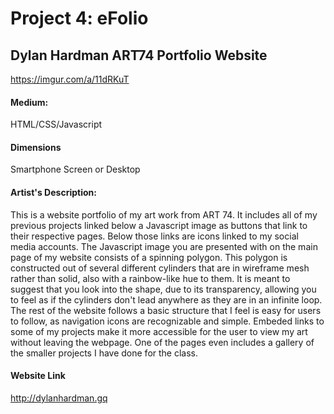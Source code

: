 # Project 4: eFolio

## Dylan Hardman ART74 Portfolio Website

https://imgur.com/a/11dRKuT

#### Medium:
HTML/CSS/Javascript
#### Dimensions
Smartphone Screen or Desktop

#### Artist's Description: 
This is a website portfolio of my art work from ART 74.  It includes all of my previous projects linked below a Javascript image as buttons that link to their respective pages.  Below those links are icons linked to my social media accounts.  The Javascript image you are presented with on the main page of my website consists of a spinning polygon.  This polygon is constructed out of several different cylinders that are in wireframe mesh rather than solid, also with a rainbow-like hue to them.  It is meant to suggest that you look into the shape, due to its transparency, allowing you to feel as if the cylinders don't lead anywhere as they are in an infinite loop.  The rest of the website follows a basic structure that I feel is easy for users to follow, as navigation icons are recognizable and simple.  Embeded links to some of my projects make it more accessible for the user to view my art without leaving the webpage.  One of the pages even includes a gallery of the smaller projects I have done for the class.

#### Website Link
http://dylanhardman.gq
